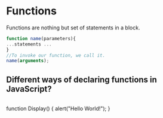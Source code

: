 # Functions

Functions are nothing but set of statements in a block.
```javascript
function name(parameters){
...statements ...
}
//To invoke our function, we call it.
name(arguments);
```




## Different ways of declaring functions in JavaScript?


```javascript

```

function Display()
      {
         alert("Hello World!");
      }
<!--stackedit_data:
eyJoaXN0b3J5IjpbNDI3NzkwODM1LDE4NTI4NTE2NjQsMTM4NT
UxOTg3OSwtNzQyMjAxNTRdfQ==
-->